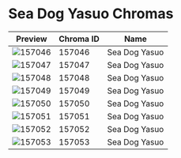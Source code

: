 # Sea Dog Yasuo Chromas

| Preview | Chroma ID | Name |
|---------|-----------|------|
| ![157046](https://raw.communitydragon.org/latest/plugins/rcp-be-lol-game-data/global/default/v1/champion-chroma-images/157/157046.png) | 157046 | Sea Dog Yasuo |
| ![157047](https://raw.communitydragon.org/latest/plugins/rcp-be-lol-game-data/global/default/v1/champion-chroma-images/157/157047.png) | 157047 | Sea Dog Yasuo |
| ![157048](https://raw.communitydragon.org/latest/plugins/rcp-be-lol-game-data/global/default/v1/champion-chroma-images/157/157048.png) | 157048 | Sea Dog Yasuo |
| ![157049](https://raw.communitydragon.org/latest/plugins/rcp-be-lol-game-data/global/default/v1/champion-chroma-images/157/157049.png) | 157049 | Sea Dog Yasuo |
| ![157050](https://raw.communitydragon.org/latest/plugins/rcp-be-lol-game-data/global/default/v1/champion-chroma-images/157/157050.png) | 157050 | Sea Dog Yasuo |
| ![157051](https://raw.communitydragon.org/latest/plugins/rcp-be-lol-game-data/global/default/v1/champion-chroma-images/157/157051.png) | 157051 | Sea Dog Yasuo |
| ![157052](https://raw.communitydragon.org/latest/plugins/rcp-be-lol-game-data/global/default/v1/champion-chroma-images/157/157052.png) | 157052 | Sea Dog Yasuo |
| ![157053](https://raw.communitydragon.org/latest/plugins/rcp-be-lol-game-data/global/default/v1/champion-chroma-images/157/157053.png) | 157053 | Sea Dog Yasuo |